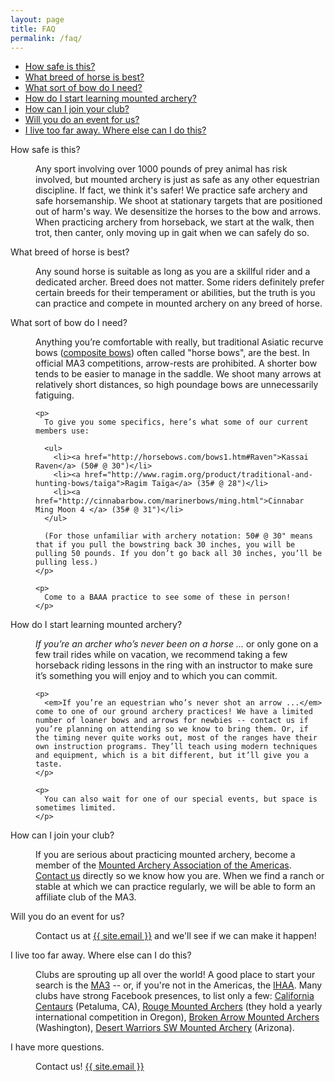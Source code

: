 ```yaml
---
layout: page
title: FAQ
permalink: /faq/
---
```


* [How safe is this?](#faq-safety)
* [What breed of horse is best?](#faq-horse)
* [What sort of bow do I need?](#faq-bow)
* [How do I start learning mounted archery?](#faq-learn)
* [How can I join your club?](#faq-join)
* [Will you do an event for us?](#faq-event)
* [I live too far away. Where else can I do this?](#faq-maaa)

<dl>
  <dt>
    <a name="faq-safety"></a>How safe is this?
  </dt>
  <dd>
    <p>
      Any sport involving over 1000 pounds of prey animal has risk involved, but mounted archery is just as safe as any other equestrian discipline. If fact, we think it's safer! We practice safe archery and safe horsemanship. We shoot at stationary targets that are positioned out of harm's way. We desensitize the horses to the bow and arrows. When practicing archery from horseback, we start at the walk, then trot, then canter, only moving up in gait when we can safely do so.
    </p>
  </dd>

  <dt>
    <a name="faq-horse"></a>What breed of horse is best?
  </dt>
  <dd>
    <p>
      Any sound horse is suitable as long as you are a skillful rider and a dedicated archer.  Breed does not matter.  Some riders definitely prefer certain breeds for their temperament or abilities, but the truth is you can practice and compete in mounted archery on any breed of horse.
    </p>
  </dd>

  <dt>
    <a name="faq-bow"></a>What sort of bow do I need?
  </dt>
  <dd>
    <p>
      Anything you’re comfortable with really, but traditional Asiatic recurve bows (<a href="https://en.wikipedia.org/wiki/Composite_bow">composite bows</a>) often called "horse bows", are the best. In official MA3 competitions, arrow-rests are prohibited. A shorter bow tends to be easier to manage in the saddle. We shoot many arrows at relatively short distances, so high poundage bows are unnecessarily fatiguing. 
    </p>

    <p>
      To give you some specifics, here’s what some of our current members use:

      <ul>
        <li><a href="http://horsebows.com/bows1.htm#Raven">Kassai Raven</a> (50# @ 30")</li>
        <li><a href="http://www.ragim.org/product/traditional-and-hunting-bows/taïga">Ragim Taïga</a> (35# @ 28")</li>
        <li><a href="http://cinnabarbow.com/marinerbows/ming.html">Cinnabar Ming Moon 4 </a> (35# @ 31")</li>
      </ul>

      (For those unfamiliar with archery notation: 50# @ 30" means that if you pull the bowstring back 30 inches, you will be pulling 50 pounds. If you don’t go back all 30 inches, you’ll be pulling less.)
    </p>

    <p>
      Come to a BAAA practice to see some of these in person!
    </p>
  </dd>

  <dt>
    <a name="faq-learn"></a>How do I start learning mounted archery?
  </dt>
  <dd>
    <p>
      <em>If you’re an archer who’s never been on a horse ...</em> or only gone on a few trail rides while on vacation, we recommend taking a few horseback riding lessons in the ring with an instructor to make sure it’s something you will enjoy and to which you can commit.
    </p>

    <p>
      <em>If you’re an equestrian who’s never shot an arrow ...</em> come to one of our ground archery practices! We have a limited number of loaner bows and arrows for newbies -- contact us if you’re planning on attending so we know to bring them. Or, if the timing never quite works out, most of the ranges have their own instruction programs. They’ll teach using modern techniques and equipment, which is a bit different, but it’ll give you a taste. 
    </p>

    <p>
      You can also wait for one of our special events, but space is sometimes limited.
    </p>
  </dd>

  <dt>
    <a name="faq-join"></a>How can I join your club?
  </dt>
  <dd>
    <p>
	  If you are serious about practicing mounted archery, become a member of the <a href="http://www.mountedarchery.org">Mounted Archery Association of the Americas</a>. <a href="mailto:{{ site.email }}">Contact us</a> directly so we know how you are.  When we find a ranch or stable at which we can practice regularly, we will be able to form an affiliate club of the MA3. 
	</p>
  </dd>
 
  <dt>
    <a name="faq-event"></a>Will you do an event for us?
  </dt>
  <dd>
    <p>
      Contact us at <a href="mailto:{{ site.email }}">{{ site.email }}</a> and we'll see if we can make it happen!
    </p>
  </dd>

  <dt>
    <a name="faq-maaa"></a>I live too far away. Where else can I do this?
  </dt>
  <dd>
    <p>
      Clubs are sprouting up all over the world! A good place to start your search is the <a href="http://www.mountedarchery.org">MA3</a> -- or, if you're not in the Americas, the <a href="http://www.horsebackarchery.info">IHAA</a>. Many clubs have strong Facebook presences, to list only a few: <a href="https://www.facebook.com/cacentaurs/">California Centaurs</a> (Petaluma, CA), <a href="https://www.facebook.com/Rogue-Mounted-Archers-115526781870030/">Rouge Mounted Archers</a> (they hold a yearly international competition in Oregon), <a href="https://www.facebook.com/brokenarrowmountedarcheryclub/">Broken Arrow Mounted Archers</a> (Washington), <a href="https://www.facebook.com/Mountedarcheryaz/">Desert Warriors SW Mounted Archery</a> (Arizona).
    </p>
  </dd>

  <dt>
    I have more questions.
  </dt>
  <dd>
    <p>
      Contact us! <a href="mailto:{{ site.email }}">{{ site.email }}</a>
    </p>
  </dd>

</dl>
